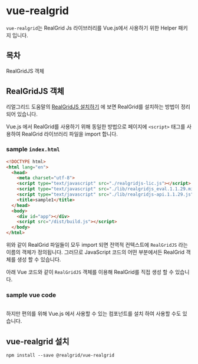 # vue-realgrid

`vue-realgrid`는 RealGrid Js 라이브러리를 Vue.js에서 사용하기 위한 Helper 패키지 입니다.

## 목차

RealGridJS 객체

## RealGridJS 객체

리얼그리드 도움말의 [RealGridJS 설치하기](http://help.realgrid.com/tutorial/a1/) 에 보면 RealGrid를 설치하는 방법이 정리되어 있습니다.

Vue.js 에서 RealGrid를 사용하기 위해 동일한 방법으로 페이지에 `<script>` 태그를 사용하여 RealGrid 라이브러리 파일을 import 합니다.

### sample `index.html`

```html
<!DOCTYPE html>
<html lang="en">
  <head>
    <meta charset="utf-8">
    <script type="text/javascript" src="./realgridjs-lic.js"></script>
    <script type="text/javascript" src="./lib/realgridjs_eval.1.1.29.min.js"></script>
    <script type="text/javascript" src="./lib/realgridjs-api.1.1.29.js"></script>
    <title>sample1</title>
  </head>
  <body>
    <div id="app"></div>
    <script src="/dist/build.js"></script>
  </body>
</html>
```

위와 같이 RealGrid 파일들이 모두 import 되면 전역적 컨텍스트에 `RealGridJS` 라는 이름의 객체가 정의됩니다. 그러므로 JavaScript 코드의 어떤 부분에서든 RealGrid 객체를 생성 할 수 있습니다.

아래 Vue 코드와 같이 `RealGridJS` 객체를 이용해 RealGrid를 직접 생성 할 수 있습니다.

### sample vue code

```vue
```

하지만 편의를 위해 Vue.js 에서 사용할 수 있는 컴포넌트를 설치 하여 사용할 수도 있습니다.

## vue-realgrid 설치

`npm install --save @realgrid/vue-realgrid`

##
